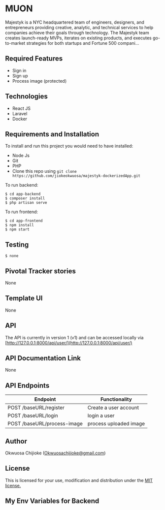 # MUON
Majestyk is a NYC headquartered team of engineers, designers, and entrepreneurs providing creative, analytic, and technical services to help companies achieve their goals through technology. The Majestyk team creates launch-ready MVPs, iterates on existing products, and executes go-to-market strategies for both startups and Fortune 500 compani...

## Required Features

- Sign in
- Sign up
- Process image (protected)

## Technologies

- React JS
- Laravel
- Docker

## Requirements and Installation

To install and run this project you would need to have installed:
- Node Js
- Git
- PHP
- Clone this repo using `git clone https://github.com/jiokeokwuosa/majestyk-dockerizedApp.git`

To run backend:
```
$ cd app-backend
$ composer install
$ php artisan serve
```

To run frontend:
```
$ cd app-frontend
$ npm install
$ npm start
```

## Testing

```
$ none
```

## Pivotal Tracker stories

None

## Template UI

None

## API

The API is currently in version 1 (v1) and can be accessed locally via [http://127.0.0.1:8000/api/user/](http://127.0.0.1:8000/api/user/)

## API Documentation Link

None

## API Endpoints

| Endpoint                                         | Functionality                            |
| ------------------------------------------------ | -----------------------------------------|
| POST /baseURL/register          | Create a user account                        |
| POST /baseURL/login  | login a user                         |
| POST /baseURL/process-image  | process uploaded image                       |



## Author

Okwuosa Chijioke (Okwuosachijioke@gmail.com)

## License

This is licensed for your use, modification and distribution under the [MIT license.](https://opensource.org/licenses/MIT)

## My Env Variables for Backend

